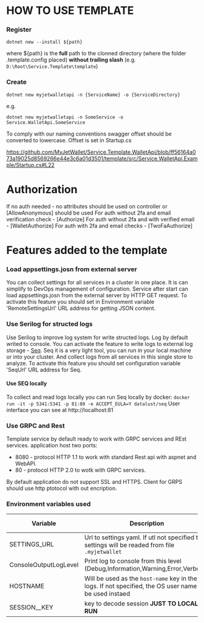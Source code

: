 
# HOW TO USE TEMPLATE

### Register 
`
dotnet new --install ${path}
`

where ${path} is the **full** path to the clonned directory (where the folder .template.config placed) **without trailing slash** (e.g. `D:\Root\Service.Template\template`)

### Create

`
dotnet new myjetwalletapi -n {ServiceName} -o {ServiceDirectory}
`

e.g.

`
dotnet new myjetwalletapi -n SomeService -o Service.WalletApi.SomeService
`

To comply with our naming conventions swagger offset should be converted to lowercase. Offset is set in Startup.cs

https://github.com/MyJetWallet/Service.Template.WalletApi/blob/ff56164a073a19025d8569266e44e3c6a01d3501/template/src/Service.WalletApi.Example/Startup.cs#L22

# Authorization
If no auth needed - no attributes should be used on controller or [AllowAnonymous] should be used
For auth without 2fa and email verification check - [Authorize]
For auth without 2fa and with verified email - [WalletAuthorize]
For auth with 2fa and email checks - [TwoFaAuthorize]

# Features added to the template

### Load appsettings.josn from external server
You can collect settings for all services in a cluster in one place. It is can simplify to DevOps management of configuration.
Service after start can load appsettings.josn from the external server by HTTP GET request.
To activate this feature you should set in Environment variable 'RemoteSettingsUrl' URL address for getting JSON content.

### Use Serilog for structed logs
Use Serilog to improve log system for write structed logs. 
Log by default writed to console.
You can activate the feature to write logs to external log storage - [Seq](https://datalust.co/seq). Seq it is a very light tool, you can run in your local machine or into your cluster. And collect logs from all services in this single store to analyze.
To activate this feature you should set configuration variable 'SeqUrl' URL address for Seq.

#### Use SEQ locally
To collect and read logs locally you can run Seq locally by docker:
`
docker run -it -p 5341:5341 -p 81:80 -e ACCEPT_EULA=Y datalust/seq
`
User interface you can see at http://localhost:81


### Use GRPC and Rest
Template service by default ready to work with GRPC services and REst services. application host two ports:
* 8080 - protocol HTTP 1.1 to work with standard Rest api with aspnet and WebAPI.
* 80 - protocol HTTP 2.0 to wotk with GRPC services.

By default application do not support SSL and HTTPS. Client for GRPS should use http ptotocol with out encription.

### Environment variables used
|Variable| Description                                                                                              | Required |Default value|
|-------|----------------------------------------------------------------------------------------------------------|----------|-------|
|SETTINGS_URL| Url to settings yaml. If utl not specified then settings will be readed from file `.myjetwallet`         | no       |null|
|ConsoleOutputLogLevel| Print log to console from this level (Debug,Information,Warning,Error,Verbose)                           | no       |null|
|HOSTNAME| Will be used as the `host-name` key in the logs. If not specified, the OS user name will be used instaed | no       |`null`|
|SESSION__KEY| key to decode session **JUST TO LOCAL RUN**                                                              | yes      ||
 


